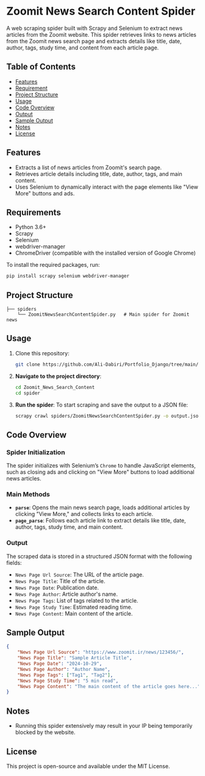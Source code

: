 
# Zoomit News Search Content Spider

A web scraping spider built with Scrapy and Selenium to extract news articles from the Zoomit website. This spider retrieves links to news articles from the Zoomit news search page and extracts details like title, date, author, tags, study time, and content from each article page.

## Table of Contents
- [Features](#features)
- [Requirement](#requirements)
- [Project Structure](#project-structure)
- [Usage](#usage)
- [Code Overview](#code-overview)
- [Output](#output)
- [Sample Output](#sample-output)
- [Notes](#notes)
- [License](#license)

## Features
- Extracts a list of news articles from Zoomit's search page.
- Retrieves article details including title, date, author, tags, and main content.
- Uses Selenium to dynamically interact with the page elements like "View More" buttons and ads.

## Requirements

- Python 3.6+
- Scrapy
- Selenium
- webdriver-manager
- ChromeDriver (compatible with the installed version of Google Chrome)

To install the required packages, run:
```bash
pip install scrapy selenium webdriver-manager
```

## Project Structure

```
├── spiders
    └── ZoomitNewsSearchContentSpider.py   # Main spider for Zoomit news    
```

## Usage

1. Clone this repository:
    ```bash
    git clone https://github.com/Ali-Dabiri/Portfolio_Django/tree/main/News_Pipeline/Zoomit_Scraper/Zoomit_News_Search_Content
    ```
    
2. **Navigate to the project directory**:
   ```bash
   cd Zoomit_News_Search_Content
   cd spider
   ```

3. **Run the spider**:
   To start scraping and save the output to a JSON file:
   ```bash
   scrapy crawl spiders/ZoomitNewsSearchContentSpider.py -o output.json
   ```

## Code Overview

### Spider Initialization
The spider initializes with Selenium’s `Chrome` to handle JavaScript elements, such as closing ads and clicking on "View More" buttons to load additional news articles.

### Main Methods
- **`parse`**: Opens the main news search page, loads additional articles by clicking "View More," and collects links to each article.
- **`page_parse`**: Follows each article link to extract details like title, date, author, tags, study time, and main content.

### Output
The scraped data is stored in a structured JSON format with the following fields:
- `News Page Url Source`: The URL of the article page.
- `News Page Title`: Title of the article.
- `News Page Date`: Publication date.
- `News Page Author`: Article author's name.
- `News Page Tags`: List of tags related to the article.
- `News Page Study Time`: Estimated reading time.
- `News Page Content`: Main content of the article.

## Sample Output

```json
{
    "News Page Url Source": "https://www.zoomit.ir/news/123456/",
    "News Page Title": "Sample Article Title",
    "News Page Date": "2024-10-29",
    "News Page Author": "Author Name",
    "News Page Tags": ["Tag1", "Tag2"],
    "News Page Study Time": "5 min read",
    "News Page Content": "The main content of the article goes here..."
}
```

## Notes
- Running this spider extensively may result in your IP being temporarily blocked by the website.

## License

This project is open-source and available under the MIT License.
